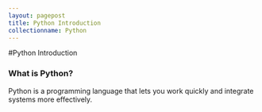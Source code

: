 ```yaml
---
layout: pagepost
title: Python Introduction
collectionname: Python
---
```


#Python Introduction


### What is Python?

Python is a programming language that lets you work quickly and integrate systems more effectively.